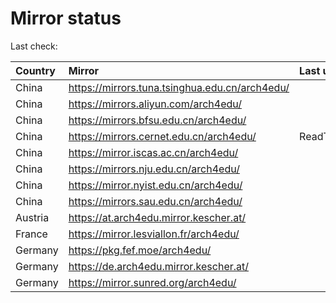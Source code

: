 <script src="./time.js"></script>
# Mirror status
Last check: <script type="text/javascript">localize(1747409081.861269);</script>

|Country|Mirror|Last update|
|:------|:-----|:----------|
|China|https://mirrors.tuna.tsinghua.edu.cn/arch4edu/|<script type="text/javascript">localize(1747378123);</script>|
|China|https://mirrors.aliyun.com/arch4edu/|<script type="text/javascript">localize(1747378123);</script>|
|China|https://mirrors.bfsu.edu.cn/arch4edu/|<script type="text/javascript">localize(1747378123);</script>|
|China|https://mirrors.cernet.edu.cn/arch4edu/|ReadTimeout|
|China|https://mirror.iscas.ac.cn/arch4edu/|<script type="text/javascript">localize(1747378123);</script>|
|China|https://mirrors.nju.edu.cn/arch4edu/|<script type="text/javascript">localize(1747291562);</script>|
|China|https://mirror.nyist.edu.cn/arch4edu/|<script type="text/javascript">localize(1747378123);</script>|
|China|https://mirrors.sau.edu.cn/arch4edu/|<script type="text/javascript">localize(1731653531);</script>|
|Austria|https://at.arch4edu.mirror.kescher.at/|<script type="text/javascript">localize(1747378123);</script>|
|France|https://mirror.lesviallon.fr/arch4edu/|<script type="text/javascript">localize(1747378123);</script>|
|Germany|https://pkg.fef.moe/arch4edu/|<script type="text/javascript">localize(1747378123);</script>|
|Germany|https://de.arch4edu.mirror.kescher.at/|<script type="text/javascript">localize(1747378123);</script>|
|Germany|https://mirror.sunred.org/arch4edu/|<script type="text/javascript">localize(1747378123);</script>|

<script src="./tablefilter/tablefilter.js"></script>
<script src="./table.js"></script>